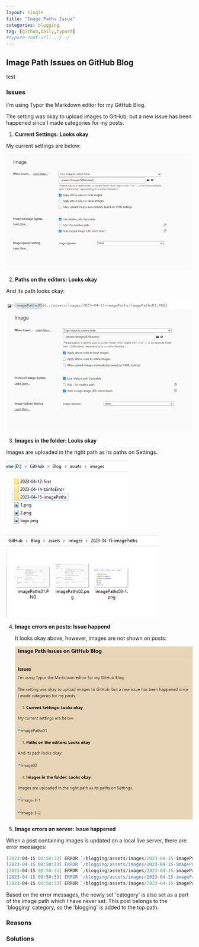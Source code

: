```yaml
---
layout: single
title: "Image Paths Issue"
categories: blogging
tag: [github,daily,typora]
#typora-root-url: ../../
---
```






<h2>Image Path Issues on GitHub Blog</h2>

test







<h3>Issues</h3>

I'm using Typor the Markdown editor for my GitHub Blog. 

The setting was okay to upload images to GitHub; but a new issue has been happened since I made categories for my posts.



1. **Current Settings: Looks okay**

My current settings are below:

![imagePaths01](../assets/images/2023-04-15-imagePaths/imagePaths01.PNG)



2. **Paths on the editors: Looks okay**

And its path looks okay:

![image02](../assets/images/2023-04-15-imagePaths/imagePaths02.png)



3. **Images in the folder: Looks okay**

Images are uploaded in the right path as its paths on Settings.

![image-3-1](../assets/images/2023-04-15-imagePaths/imagePaths03-1.png)

![image-3-2](../assets/images/2023-04-15-imagePaths/imagePaths03-2.png)

4. **Image errors on posts: Issue happend**

   It looks okay above, however, images are not shown on posts:

   ![image-4-1](../assets/images/2023-04-15-imagePaths/imagePaths04-1.png)



5. **Image errors on server: Issue happened**

When a post containing images is updated on a local live server, there are error meesages:

```powershell
[2023-04-15 00:50:33] ERROR `/blogging/assets/images/2023-04-15-imagePaths/imagePaths01.PNG' not found.
[2023-04-15 00:50:33] ERROR `/blogging/assets/images/2023-04-15-imagePaths/imagePaths02.png' not found.
[2023-04-15 00:50:33] ERROR `/blogging/assets/images/2023-04-15-imagePaths/imagePaths03-1.png' not found.
[2023-04-15 00:50:33] ERROR `/blogging/assets/images/2023-04-15-imagePaths/imagePaths03-2.png' not found.
[2023-04-15 00:50:33] ERROR `/blogging/assets/images/2023-04-15-imagePaths/imagePaths04-1.png' not found.
```



Based on the error messages, the newly set 'category' is also set as a part of the image path which I have never set. This post belongs to the 'blogging' category, so the 'blogging' is added to the top path.



<h3>Reasons </h3>









<h3>Solutions</h3>



